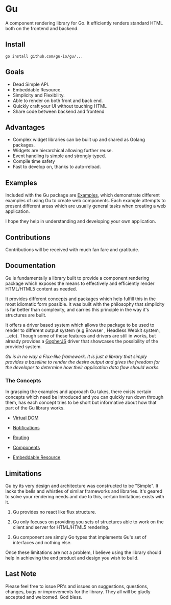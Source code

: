 # Gu
  A component rendering library for Go. It efficiently renders standard HTML both on
  the frontend and backend.

## Install

```
go install github.com/gu-io/gu/...
```

## Goals
  - Dead Simple API.
  - Embeddable Resource.
  - Simplicity and Flexibility.
  - Able to render on both front and back end.
  - Quickly craft your UI without touching HTML
  - Share code between backend and frontend

## Advantages
  - Complex widget libraries can be built up and shared as Golang packages.
  - Widgets are hierarchical allowing further reuse.
  - Event handling is simple and strongly typed.
  - Compile time safety
  - Fast to develop on, thanks to auto-reload.

## Examples
Included with the Gu package are [Examples](./examples/), which demonstrate different examples
of using Gu to create web components. Each example attempts to present different
areas which are usually general tasks when creating a web application.

I hope they help in understanding and developing your own application.


## Contributions
 Contributions will be received with much fan fare and gratitude.

## Documentation
Gu is fundamentally a library built to provide a component rendering package which exposes the means to effectively and efficiently render HTML/HTML5 content as needed.

It provides different concepts and packages which help fulfill this in the most idiomatic form possible. It was built with the philosophy that simplicity is far better than complexity, and carries this principle in the way it's structures are built.

It offers a driver based system which allows the package to be used to render to different output system (e.g Browser , Headless Webkit system, ...etc). Though some of these features and drivers are still in works, but already provides a [GopherJS](https://github.com/gopherjs) driver that showcases the possibility of the provided system.


*Gu is in no way a Flux-like framework. It is just a library that simply provides a baseline to render the desire output and gives the freedom for the developer to determine how their application data flow should works.*

### The Concepts
In grasping the examples and approach Gu takes, there exists certain concepts which need be introduced and you can quickly run down through them, has each concept tries to be short but informative about how that part of the Gu library works.

- [Virtual DOM](./docs/concepts/dom.md)

- [Notifications](./docs/concepts/notifications.md)

- [Routing](./docs/concepts/routing.md)

- [Components](./docs/concepts/components.md)

- [Embeddable Resource](./docs/concepts/embedded-resources.md)



## Limitations
Gu by its very design and architecture was constructed to be "Simple". It lacks the bells and whistles of similar frameworks and libraries.
It's geared to solve your rendering needs and due to this, certain limitations exists with it.

1.	Gu provides no react like flux structure.

2.	Gu only focuses on providing you sets of structures able to work on the client and server for HTML/HTML5 rendering.

3.	Gu component are simply Go types that implements Gu's set of interfaces and nothing else.

Once these limitations are not a problem, I believe using the library should help in achieving the end product and design you wish to build.

## Last Note
Please feel free to issue PR's and issues on suggestions, questions, changes, bugs or improvements for the library. They all will be gladly accepted and welcomed. God bless.
